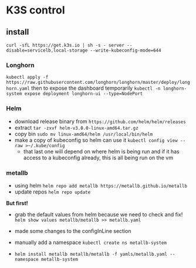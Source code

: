 # K3S control

## install

`curl -sfL https://get.k3s.io | sh -s - server --disable=servicelb,local-storage --write-kubeconfig-mode=644`

### Longhorn

`kubectl apply -f https://raw.githubusercontent.com/longhorn/longhorn/master/deploy/longhorn.yaml`
 then to expose the dashboard temporarily
`kubectl -n longhorn-system expose deployment longhorn-ui --type=NodePort`

### Helm

- download release binary from `https://github.com/helm/helm/releases`
- extract `tar -zxvf helm-v3.0.0-linux-amd64.tar.gz`
- copy bin `sudo mv linux-amd64/helm /usr/local/bin/helm`
- make a copy of kubeconfig so helm can use it `kubectl config view --raw >~/.kube/config`
  - that last one will depend on where helm is being run and if it has access to a kubeconfig already, this is all being run on the vm

### metallb

- using helm `helm repo add metallb https://metallb.github.io/metallb`
- update repos `helm repo update`

**But first!**
- grab the default values from helm because we need to check and fix!
`helm show values metallb/metallb >> metallb.yaml`
- made some changes to the configInLine section

- manually add a namespace `kubectl create ns metallb-system`
- `helm install metallb metallb/metallb -f yamls/metallb.yaml --namespace metallb-system`

